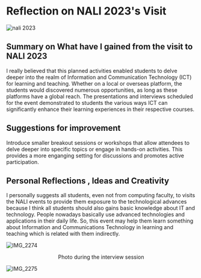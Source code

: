 # Reflection on NALI 2023's Visit

![nali 2023](https://github.com/abidmyra/E-PORTFOLIO/assets/148435590/2962fb2a-f4cd-4a4d-bf1f-2cb739c22795)

## Summary on What have I gained from the visit to NALI 2023

I really believed that this planned activities enabled students to delve deeper into the realm of Information and Communication Technology (ICT) for learning and teaching. Whether on a local or overseas platform, the students would discovered numerous opportunities, as long as these platforms have a global reach. The presentations and interviews scheduled for the event demonstrated to students the various ways ICT can significantly enhance their learning experiences in their respective courses.

## Suggestions for improvement

Introduce smaller breakout sessions or workshops that allow attendees to delve deeper into specific topics or engage in hands-on activities. This provides a more enganging setting for discussions and promotes active participation.

## Personal Reflections , Ideas and Creativity

I personally suggests all students, even not from computing faculty, to visits the NALI events to provide them exposure to the technological advances because I think 
all students should also gains basic knowledge about IT and technology. People nowadays basically use advanced technologies and applications in their daily life. So,
this event may help them learn something about Information and Communications Technology in learning and teaching which is related with them indirectly.

![IMG_2274](https://github.com/abidmyra/E-PORTFOLIO/assets/148435590/c36d964d-a4ee-41d6-9a17-c232a486b6ff)
<p align = "center" > Photo during the interview session </p>

![IMG_2275](https://github.com/abidmyra/E-PORTFOLIO/assets/148435590/7d0c7862-0903-41d1-b700-d0dcc51d685a)

